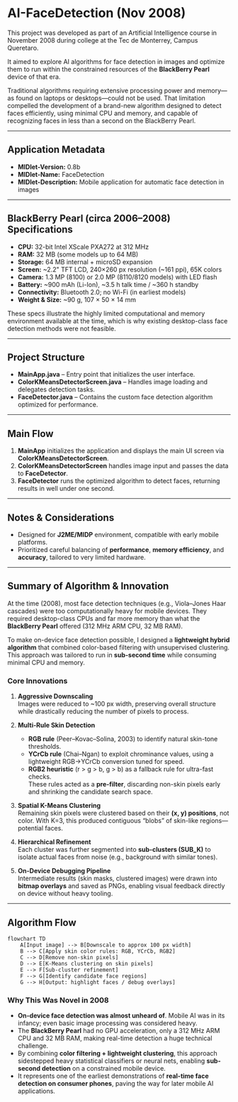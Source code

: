 # AI-FaceDetection (Nov 2008)

This project was developed as part of an Artificial Intelligence course in November 2008 during college at the Tec de Monterrey, Campus Queretaro.

It aimed to explore AI algorithms for face detection in images and optimize them to run within the constrained resources of the **BlackBerry Pearl** device of that era. 

Traditional algorithms requiring extensive processing power and memory—as found on laptops or desktops—could not be used. That limitation compelled the development of a brand-new algorithm designed to detect faces efficiently, using minimal CPU and memory, and capable of recognizing faces in less than a second on the BlackBerry Pearl.

---

## Application Metadata

- **MIDlet-Version:** 0.8b  
- **MIDlet-Name:** FaceDetection  
- **MIDlet-Description:** Mobile application for automatic face detection in images  

---

## BlackBerry Pearl (circa 2006–2008) Specifications

- **CPU:** 32-bit Intel XScale PXA272 at 312 MHz  
- **RAM:** 32 MB (some models up to 64 MB)  
- **Storage:** 64 MB internal + microSD expansion  
- **Screen:** ~2.2" TFT LCD, 240×260 px resolution (~161 ppi), 65K colors  
- **Camera:** 1.3 MP (8100) or 2.0 MP (8110/8120 models) with LED flash
- **Battery:** ~900 mAh (Li-Ion), ~3.5 h talk time / ~360 h standby
- **Connectivity:** Bluetooth 2.0; no Wi-Fi (in earliest models) 
- **Weight & Size:** ~90 g, 107 × 50 × 14 mm  

These specs illustrate the highly limited computational and memory environment available at the time, which is why existing desktop-class face detection methods were not feasible.

---

## Project Structure

- **MainApp.java** – Entry point that initializes the user interface.  
- **ColorKMeansDetectorScreen.java** – Handles image loading and delegates detection tasks.  
- **FaceDetector.java** – Contains the custom face detection algorithm optimized for performance.

---

## Main Flow

1. **MainApp** initializes the application and displays the main UI screen via **ColorKMeansDetectorScreen**.  
2. **ColorKMeansDetectorScreen** handles image input and passes the data to **FaceDetector**.  
3. **FaceDetector** runs the optimized algorithm to detect faces, returning results in well under one second.

---

## Notes & Considerations

- Designed for **J2ME/MIDP** environment, compatible with early mobile platforms.  
- Prioritized careful balancing of **performance**, **memory efficiency**, and **accuracy**, tailored to very limited hardware.

---

## Summary of Algorithm & Innovation

At the time (2008), most face detection techniques (e.g., Viola–Jones Haar cascades) were too computationally heavy for mobile devices. They required desktop-class CPUs and far more memory than what the **BlackBerry Pearl** offered (312 MHz ARM CPU, 32 MB RAM).  

To make on-device face detection possible, I designed a **lightweight hybrid algorithm** that combined color-based filtering with unsupervised clustering. This approach was tailored to run in **sub-second time** while consuming minimal CPU and memory.

### Core Innovations

1. **Aggressive Downscaling**  
   Images were reduced to ~100 px width, preserving overall structure while drastically reducing the number of pixels to process.

2. **Multi-Rule Skin Detection**  
   - **RGB rule** (Peer–Kovac–Solina, 2003) to identify natural skin-tone thresholds.  
   - **YCrCb rule** (Chai–Ngan) to exploit chrominance values, using a lightweight RGB→YCrCb conversion tuned for speed.  
   - **RGB2 heuristic** (r > g > b, g > b) as a fallback rule for ultra-fast checks.  
   These rules acted as a **pre-filter**, discarding non-skin pixels early and shrinking the candidate search space.

3. **Spatial K-Means Clustering**  
   Remaining skin pixels were clustered based on their **(x, y) positions**, not color. With K=3, this produced contiguous “blobs” of skin-like regions—potential faces.

4. **Hierarchical Refinement**  
   Each cluster was further segmented into **sub-clusters (SUB_K)** to isolate actual faces from noise (e.g., background with similar tones).

5. **On-Device Debugging Pipeline**  
   Intermediate results (skin masks, clustered images) were drawn into **bitmap overlays** and saved as PNGs, enabling visual feedback directly on device without heavy tooling.

---

## Algorithm Flow

```mermaid
flowchart TD
    A[Input image] --> B[Downscale to approx 100 px width]
    B --> C[Apply skin color rules: RGB, YCrCb, RGB2]
    C --> D[Remove non-skin pixels]
    D --> E[K-Means clustering on skin pixels]
    E --> F[Sub-cluster refinement]
    F --> G[Identify candidate face regions]
    G --> H[Output: highlight faces / debug overlays]
```

### Why This Was Novel in 2008
- **On-device face detection was almost unheard of**. Mobile AI was in its infancy; even basic image processing was considered heavy.
- The **BlackBerry Pearl** had no GPU acceleration, only a 312 MHz ARM CPU and 32 MB RAM, making real-time detection a huge technical challenge.
- By combining **color filtering + lightweight clustering**, this approach sidestepped heavy statistical classifiers or neural nets, enabling **sub-second detection** on a constrained mobile device.
- It represents one of the earliest demonstrations of **real-time face detection on consumer phones**, paving the way for later mobile AI applications.


